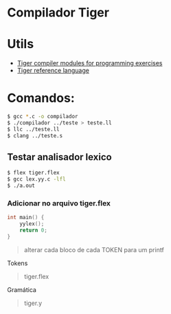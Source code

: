# Compilador Tiger

# Utils
  - [Tiger compiler modules for programming exercises][compiler-refs]
  - [Tiger reference language][tiger-docs]

# Comandos:

```sh
$ gcc *.c -o compilador
$ ./compilador ../teste > teste.ll
$ llc ../teste.ll				
$ clang ../teste.s
```

## Testar analisador lexico

```sh
$ flex tiger.flex
$ gcc lex.yy.c -lfl
$ ./a.out
```

### Adicionar no arquivo tiger.flex

```c
int main() {
    yylex();
    return 0;
}
```

> alterar cada bloco de cada TOKEN para um printf 



Tokens
> tiger.flex

Gramática
> tiger.y


 [compiler-refs]: <http://www.cs.princeton.edu/~appel/modern/c/project.html>
 [tiger-docs]: <https://www.lrde.epita.fr/~tiger/tiger.html>
